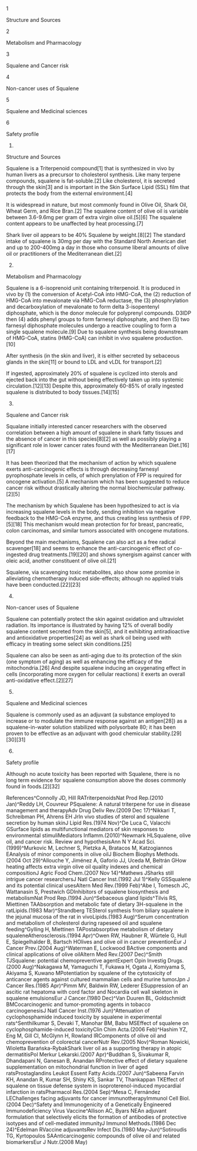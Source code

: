 1

Structure and Sources

2

Metabolism and Pharmacology

3

Squalene and Cancer risk

4

Non-cancer uses of Squalene

5

Squalene and Medicinal sciences

6

Safety profile

1.

Structure and Sources

Squalene is a Triterpenoid compound[1] that is synthesized in vivo by human livers as a precursor to cholesterol synthesis. Like many terpene compounds, squalene is fat-soluble.[2] Like cholesterol, it is secreted through the skin[3] and is important in the Skin Surface Lipid (SSL) film that protects the body from the external environment.[4]

It is widespread in nature, but most commonly found in Olive Oil, Shark Oil, Wheat Germ, and Rice Bran.[2] The squalene content of olive oil is variable between 3.6-9.6mg per gram of extra virgin olive oil.[5][6] The squalene content appears to be unaffected by heat processing.[7]

Shark liver oil appears to be 40% Squalene by weight.[8][2] The standard intake of squalene is 30mg per day with the Standard North American diet and up to 200-400mg a day in those who consume liberal amounts of olive oil or practitioners of the Mediterranean diet.[2]

2.

Metabolism and Pharmacology

Squalene is a 6-isoprenoid unit containing triterpenoid. It is produced in vivo by (1) the conversion of Acetyl-CoA into HMG-CoA, the (2) reduction of HMG-CoA into mevalonate via HMG-CoA reductase, the (3) phosphrylation and decarboxylation of mevalonate to form delta 3-isopentenyl diphosphate, which is the donor molecule for polyprenyl compounds. D3IDP then (4) adds phenyl groups to form farnesyl diphosphate, and then (5) two farnesyl diphosphate molecules undergo a reactive coupling to form a single squalene molecule.[9] Due to squalene synthesis being downstream of HMG-CoA, statins (HMG-CoA) can inhibit in vivo squalene production.[10]

After synthesis (in the skin and liver), it is either secreted by sebaceous glands in the skin[11] or bound to LDL and vLDL for transport.[2]

If ingested, approximately 20% of squalene is cyclized into sterols and ejected back into the gut without being effectively taken up into systemic circulation.[12][13] Despite this, approximately 60-85% of orally ingested squalene is distributed to body tissues.[14][15]

3.

Squalene and Cancer risk

Squalane initially interested cancer researchers with the observed correlation between a high amount of squalene in shark fatty tissues and the absence of cancer in this species[8][2] as well as possibly playing a significant role in lower cancer rates found with the Mediterranean Diet.[16][17]

It has been theorized that the mechanism of action by which squalene exerts anti-carcinogenic effects is through decreasing farnesyl pyrophosphate levels in cells, of which prenylation of FPP is required for oncogene activation.[5] A mechanism which has been suggested to reduce cancer risk without drastically altering the normal biochemicular pathway.[2][5]

The mechanism by which Squalene has been hypothesized to act is via increasing squalene levels in the body, sending inhibition via negative feedback to the HMG-CoA enzyme, and thus creating less synthesis of FPP.[5][18] This mechanism would mean protection for for breast, pancreatic, colon carcinomas, and similar tumors associated with oncogene mutations.

Beyond the main mechanisms, Squalene can also act as a free radical scavenger[18] and seems to enhance the anti-carcinogenic effect of co-ingested drug treatments.[19][20] and shows synergism against cancer with oleic acid, another constituent of olive oil.[21]

Squalene, via scavenging toxic metabolites, also show some promise in alleviating chemotherapy induced side-effects; although no applied trials have been conducted.[22][23]

4.

Non-cancer uses of Squalene

Squalene can potentially protect the skin against oxidation and ultraviolet radiation. Its importance is illustrated by having 12% of overall bodily squalene content secreted from the skin[5], and it exhibiting antiradioactive and antioxidative properties[24] as well as shark oil being used with efficacy in treating some select skin conditions.[25]

Squalene can also be seen as anti-aging due to its protection of the skin (one symptom of aging) as well as enhancing the efficacy of the mitochondria.[26] And despite squalene inducing an oxygenating effect in cells (incorporating more oxygen for cellular reactions) it exerts an overall anti-oxidative effect.[2][27]

5.

Squalene and Medicinal sciences

Squalene is commonly used as an adjuvant (a substance employed to increase or to modulate the immune response against an antigen[28]) as a squalene-in-water solution stabilized with polysorbate 80; it has been proven to be effective as an adjuvant with good chemicular stability.[29][30][31]

6.

Safety profile

Although no acute toxicity has been reported with Squalene, there is no long term evidence for squalene consumption above the doses commonly found in foods.[2][32]

References^Connolly JD, Hill RATriterpenoidsNat Prod Rep.(2010 Jan)^Reddy LH, Couvreur PSqualene: A natural triterpene for use in disease management and therapyAdv Drug Deliv Rev.(2009 Dec 17)^Nikkari T, Schreibman PH, Ahrens EH JrIn vivo studies of sterol and squalene secretion by human skinJ Lipid Res.(1974 Nov)^De Luca C, Valacchi GSurface lipids as multifunctional mediators of skin responses to environmental stimuliMediators Inflamm.(2010)^Newmark HLSqualene, olive oil, and cancer risk. Review and hypothesisAnn N Y Acad Sci.(1999)^Murkovic M, Lechner S, Pietzka A, Bratacos M, Katzogiannos EAnalysis of minor components in olive oilJ Biochem Biophys Methods.(2004 Oct 29)^Allouche Y, Jiménez A, Gaforio JJ, Uceda M, Beltrán GHow heating affects extra virgin olive oil quality indexes and chemical compositionJ Agric Food Chem.(2007 Nov 14)^Mathews JSharks still intrigue cancer researchersJ Natl Cancer Inst.(1992 Jul 1)^Kelly GSSqualene and its potential clinical usesAltern Med Rev.(1999 Feb)^Abe I, Tomesch JC, Wattanasin S, Prestwich GDInhibitors of squalene biosynthesis and metabolismNat Prod Rep.(1994 Jun)^Sebaceous gland lipids^Tilvis RS, Miettinen TAAbsorption and metabolic fate of dietary 3H-squalene in the ratLipids.(1983 Mar)^Strandberg TESterol synthesis from biliary squalene in the jejunal mucosa of the rat in vivoLipids.(1983 Aug)^Serum concentration and metabolism of cholesterol during rapeseed oil and squalene feeding^Gylling H, Miettinen TAPostabsorptive metabolism of dietary squaleneAtherosclerosis.(1994 Apr)^Owen RW, Haubner R, Würtele G, Hull E, Spiegelhalder B, Bartsch HOlives and olive oil in cancer preventionEur J Cancer Prev.(2004 Aug)^Waterman E, Lockwood BActive components and clinical applications of olive oilAltern Med Rev.(2007 Dec)^Smith TJSqualene: potential chemopreventive agentExpert Opin Investig Drugs.(2000 Aug)^Nakagawa M, Yamaguchi T, Fukawa H, Ogata J, Komiyama S, Akiyama S, Kuwano MPotentiation by squalene of the cytotoxicity of anticancer agents against cultured mammalian cells and murine tumorJpn J Cancer Res.(1985 Apr)^Pimm MV, Baldwin RW, Lederer ESuppression of an ascitic rat hepatoma with cord factor and Nocardia cell wall skeleton in squalene emulsionsEur J Cancer.(1980 Dec)^Van Duuren BL, Goldschmidt BMCocarcinogenic and tumor-promoting agents in tobacco carcinogenesisJ Natl Cancer Inst.(1976 Jun)^Attenuation of cyclophosphamide induced toxicity by squalene in experimental rats^Senthilkumar S, Devaki T, Manohar BM, Babu MSEffect of squalene on cyclophosphamide-induced toxicityClin Chim Acta.(2006 Feb)^Hashim YZ, Eng M, Gill CI, McGlynn H, Rowland IRComponents of olive oil and chemoprevention of colorectal cancerNutr Rev.(2005 Nov)^Roman Nowicki, Wioletta Barańska-RybakShark liver oil as a supporting therapy in atopic dermatitisPol Merkur Lekarski.(2007 Apr)^Buddhan S, Sivakumar R, Dhandapani N, Ganesan B, Anandan RProtective effect of dietary squalene supplementation on mitochondrial function in liver of aged ratsProstaglandins Leukot Essent Fatty Acids.(2007 Jun)^Sabeena Farvin KH, Anandan R, Kumar SH, Shiny KS, Sankar TV, Thankappan TKEffect of squalene on tissue defense system in isoproterenol-induced myocardial infarction in ratsPharmacol Res.(2004 Sep)^Mesa C, Fernández LEChallenges facing adjuvants for cancer immunotherapyImmunol Cell Biol.(2004 Dec)^Safety and Immunogenicity of a Genetically Engineered Immunodeficiency Virus Vaccine^Allison AC, Byars NEAn adjuvant formulation that selectively elicits the formation of antibodies of protective isotypes and of cell-mediated immunityJ Immunol Methods.(1986 Dec 24)^Edelman RVaccine adjuvantsRev Infect Dis.(1980 May-Jun)^Sotiroudis TG, Kyrtopoulos SAAnticarcinogenic compounds of olive oil and related biomarkersEur J Nutr.(2008 May)